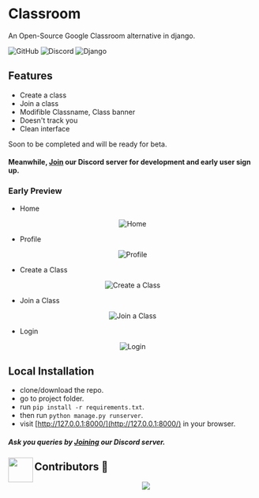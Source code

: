 # Classroom
An Open-Source Google Classroom alternative in django.

![GitHub](https://img.shields.io/github/license/parthpandyappp/Classroom?style=for-the-badge)
![Discord](https://img.shields.io/discord/739722101803712585?style=for-the-badge)
![Django](https://img.shields.io/badge/Powered%20by-Djnago-blue?style=for-the-badge&logo=appveyor)

## Features
- Create a class
- Join a class
- Modifible Classname, Class banner
- Doesn't track you
- Clean interface

Soon to be completed and will be ready for beta.

#### Meanwhile, [Join](https://discord.gg/MF7Mn9q) our Discord server for development and early user sign up.

### Early Preview

- Home 
<p align="center">
  <img src="https://i.imgur.com/0pXAU4k.png" title="Home"/>
</p>

- Profile 
<p align="center">
  <img src="https://i.imgur.com/OGRr6pr.png" title="Profile"/>
</p>

- Create a Class 
<p align="center">
  <img src="https://i.imgur.com/aCinQjH.png" title="Create a Class"/>
</p>

- Join a Class 
<p align="center">
  <img src="https://i.imgur.com/doBiQQX.png" title="Join a Class"/>
</p>

- Login 
<p align="center">
  <img src="https://i.imgur.com/uTmquey.png" title="Login"/>
</p>

## Local Installation
- clone/download the repo.
- go to project folder.
- run `pip install -r requirements.txt`.
- then run `python manage.py runserver`.
- visit [http://127.0.0.1:8000/](http://127.0.0.1:8000/) in your browser.


##### Ask you queries by [Joining](https://discord.gg/MF7Mn9q) our Discord server.


<img align="left" src="https://posthog-static-files.s3.us-east-2.amazonaws.com/Website-Assets/rebrand/icons/Untitled_Artwork+2+copy+15+1.jpg" width="50px" />


## Contributors 🦸

<p align="center">
  <a href="https://github.com/parthpandyappp/Classroom/graphs/contributors"><img src="https://contributors-img.web.app/image?repo=parthpandyappp/Classroom" /></a>
</p>

